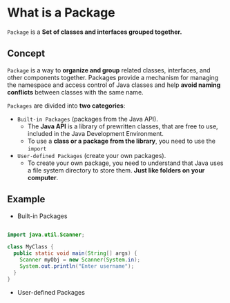 #  What is a Package

`Package` is a **Set of classes and interfaces grouped together.**

## Concept

`Package` is a way to **organize and group** related classes, interfaces, and other components together. Packages provide a mechanism for managing the namespace and access control of Java classes and help **avoid naming conflicts** between classes with the same name.

`Packages` are divided into **two categories**:

 - `Built-in Packages` (packages from the Java API).
   * The **Java API** is a library of prewritten classes, that are free to use, included in the Java Development Environment.
   * To use a **class or a package from the library**, you need to use the `import`
 - `User-defined Packages` (create your own packages).
   * To create your own package, you need to understand that Java uses a file system directory to store them. **Just like folders on your computer**.

## Example
* Built-in Packages

```java

import java.util.Scanner;

class MyClass {
  public static void main(String[] args) {
    Scanner myObj = new Scanner(System.in);
    System.out.println("Enter username");
  }
}
```
* User-defined Packages
  
  ```java
  


